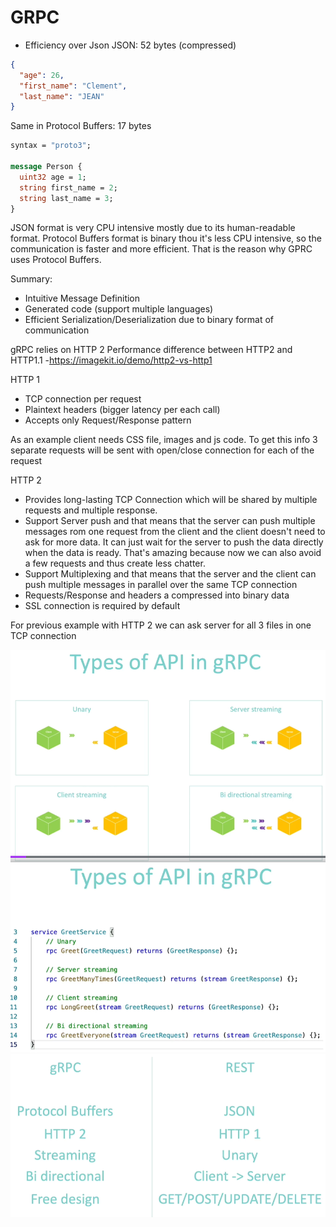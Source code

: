 # GRPC
- Efficiency over Json
JSON: 52 bytes (compressed)
```json
{
  "age": 26,
  "first_name": "Clement",
  "last_name": "JEAN"
}
```
Same in Protocol Buffers: 17 bytes
```protobuf
syntax = "proto3";

message Person {
  uint32 age = 1;
  string first_name = 2;
  string last_name = 3;
}
```
JSON format is very CPU intensive mostly due to its human-readable format.
Protocol Buffers format is binary thou it's less CPU intensive, so the communication is faster and more efficient.
That is the reason why GPRC uses Protocol Buffers.

Summary:
- Intuitive Message Definition
- Generated code (support multiple languages)
- Efficient Serialization/Deserialization due to binary format of communication

gRPC relies on HTTP 2
Performance difference between HTTP2 and HTTP1.1 -https://imagekit.io/demo/http2-vs-http1

HTTP 1 
- TCP connection per request
- Plaintext headers (bigger latency per each call)
- Accepts only Request/Response pattern

As an example client needs CSS file, images and js code. To get this info 3 separate requests will be sent with open/close connection for each of the request

HTTP 2
- Provides long-lasting TCP Connection which will be shared by multiple requests and multiple response.
- Support Server push and that means that the server can push multiple messages rom one request from the client and the client doesn't need to ask for more data.
It can just wait for the server to push the data directly when the data is ready.
That's amazing because now we can also avoid a few requests and thus create less chatter.
- Support Multiplexing and that means that the server and the client can push multiple messages in parallel over the same TCP connection
- Requests/Response and headers a compressed into binary data
- SSL connection is required by default

For previous example with HTTP 2 we can ask server for all 3 files in one TCP connection

![img.png](gRPC-API-types-1.png)
![img.png](gRPC-API-types-2.png)
![img.png](gRPC-vs-REST.png)